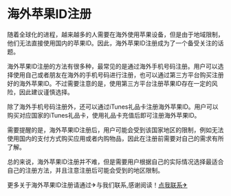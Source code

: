 # 海外苹果ID注册

随着全球化的进程，越来越多的人需要在海外使用苹果设备，但是由于地域限制，他们无法直接使用国内的苹果ID。因此，海外苹果ID注册成为了一个备受关注的话题。

海外苹果ID注册的方法有很多种，最常见的是通过海外手机号码注册。用户可以选择使用自己或者朋友在海外的手机号码进行注册，也可以通过第三方平台购买注册好的海外苹果ID。不过需要注意的是，使用第三方平台注册苹果ID存在一定的风险，因此建议谨慎选择。

除了海外手机号码注册外，还可以通过iTunes礼品卡注册海外苹果ID。用户可以购买对应国家的iTunes礼品卡，使用礼品卡充值后即可注册海外苹果ID。

需要提醒的是，海外苹果ID注册后，用户可能会受到该国家地区的限制，例如无法使用国内的支付方式购买应用或者内购物品，因此在注册前需要对自己的需求有所了解。

总的来说，海外苹果ID注册并不难，但是需要用户根据自己的实际情况选择最适合自己的注册方法，并且注意注册后可能会受到的地区限制。

更多关于海外苹果ID注册请通过✈与我们联系,感谢阅读！[点我联系✈](https://edge.G208.com)